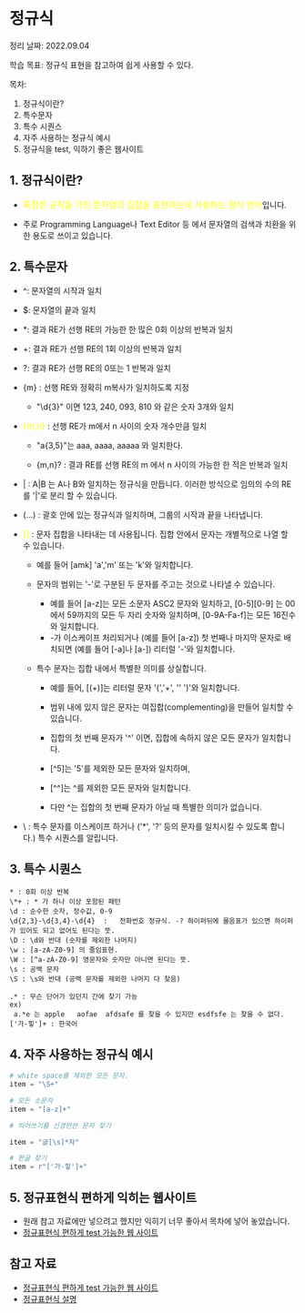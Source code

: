 # 정규식

정리 날짜: 2022.09.04

학습 목표: 정규식 표현을 참고하여 쉽게 사용할 수 있다.

목차:
1. 정규식이란?
2. 특수문자
3. 특수 시퀀스
4. 자주 사용하는 정규식 예시
5. 정규식을 test, 익하기 좋은 웹사이트

## 1. 정규식이란?
- <span style="font-size:15px; color:yellow">특정한 규칙을 가진 문자열의 집합을 표현하는데 사용하는 형식 언어</span>입니다. 

- 주로 Programming Language나 Text Editor 등 에서 문자열의 검색과 치환을 위한 용도로 쓰이고 있습니다.

## 2. 특수문자

- ^: 문자열의 시작과 일치

- $: 문자열의 끝과 일치

- *: 결과 RE가 선행 RE의 가능한 한 많은 0회 이상의 반복과 일치

- +: 결과 RE가 선행 RE의 1회 이상의 반복과 일치

- ?: 결과 RE가 선행 RE의 0또는 1 반복과 일치

- {m} : 선행 RE와 정확히 m복사가 일치하도록 지정

    - "\d{3}" 이면 123, 240, 093, 810 와 같은 숫자 3개와 일치

- <span style="font-size:15px; color:yellow">{m,n}</span> : 선행 RE가 m에서 n 사이의 숫자 개수만큼 일치
    - "a{3,5}"는 aaa, aaaa, aaaaa 와 일치한다.

    - {m,n}? : 결과 RE를 선행 RE의 m 에서 n 사이의 가능한 한 적은 반복과 일치


- | : A|B 는 A나 B와 일치하는 정규식을 만듭니다. 이러한 방식으로 임의의 수의 RE를 '|'로 분리 할 수 있습니다.

- (...) : 괄호 안에 있는 정규식과 일치하며, 그룹의 시작과 끝을 나타냅니다.

- <span style="font-size:15px; color:yellow">[]</span> : 문자 집합을 나타내는 데 사용됩니다. 집합 안에서 문자는 개별적으로 나열 할 수 있습니다.

    -  예를 들어 [amk] 'a','m' 또는 'k'와 일치합니다.
    - 문자의 범위는 '-'로 구분된 두 문자를 주고는 것으로 나타낼 수 있습니다. 
        - 예를 들어 [a-z]는 모든 소문자 ASC2 문자와 일치하고, [0-5][0-9] 는 00 에서 59까지의 모든 두 자리 숫자와 일치하며, [0-9A-Fa-f]는 모든 16진수와 일치합니다. 
        - -가 이스케이프 처리되거나 (예를 들어 [a-z]) 첫 번째나 마지막 문자로 배치되면 (예를 들어 [-a]나 [a-]) 리터럴 '-'와 일치합니다.

    - 특수 문자는 집합 내에서 특별한 의미를 상실합니다. 
        - 예를 들어, [(+)]는 리터럴 문자 '(','+', ''  ')'와 일치합니다.

        - 범위 내에 있지 않은 문자는 여집합(complementing)을 만들어 일치할 수 있습니다. 
        - 집합의 첫 번째 문자가 '^' 이면, 집합에 속하지 않은 모든 문자가 일치합니다. 
        - [^5]는 '5'를 제외한 모든 문자와 일치하며, 
        - [^^]는 ^를 제외한 모든 문자와 일치합니다.
        - 다만 ^는 집합의 첫 번째 문자가 아닐 때 특별한 의미가 없습니다.

- \ : 특수 문자를 이스케이프 하거나 ('*', '?' 등의 문자를 일치시킬 수 있도록 합니다.) 특수 시퀀스를 알립니다.

## 3. 특수 시퀀스
```
* : 0회 이상 반복
\*+ : * 가 하나 이상 포함된 패턴
\d : 순수한 숫자, 정수값, 0-9
\d{2,3}-\d{3,4}-\d{4}  :   전화번호 정규식. -? 하이퍼뒤에 물음표가 있으면 하이퍼가 있어도 되고 없어도 된다는 뜻.
\D : \d와 반대 (숫자를 제외한 나머지)
\w : [a-zA-Z0-9] 의 줄임표현.
\W : [^a-zA-Z0-9] 영문자와 숫자만 아니면 된다는 뜻.
\s : 공백 문자
\S : \s와 반대 (공백 문자를 제외한 나머지 다 찾음)

.* : 무슨 단어가 있던지 간에 찾기 가능
ex)
 a.*e 는 apple   aofae  afdsafe 를 찾을 수 있지만 esdfsfe 는 찾을 수 없다. 
['가-힣']+ : 한국어
```

## 4. 자주 사용하는 정규식 예시
```python
# white space를 제외한 모든 문자. 
item = "\S+"

# 모든 소문자
item = "[a-z]+"

# 띄어쓰기를 신경안쓴 문자 찾기

item = "글[\s]*자"

# 한글 찾기
item = r"['가-힣']+"
```
## 5. 정규표현식 편하게 익히는 웹사이트
- 원래 참고 자료에만 넣으려고 했지만 익히기 너무 좋아서 목차에 넣어 놓았습니다.
- [정규표현식 편하게 test 가능한 웹 사이트](https://regexr.com/)

## 참고 자료
- [정규표현식 편하게 test 가능한 웹 사이트](https://regexr.com/)
- [정규표현식 설명](https://www.nextree.co.kr/p4327/)